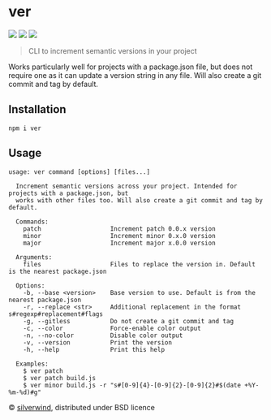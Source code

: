# ver
[![](https://img.shields.io/npm/v/ver.svg?style=flat)](https://www.npmjs.org/package/ver) [![](https://img.shields.io/npm/dm/ver.svg)](https://www.npmjs.org/package/ver) [![](https://api.travis-ci.org/silverwind/ver.svg?style=flat)](https://travis-ci.org/silverwind/ver)

> CLI to increment semantic versions in your project

Works particularly well for projects with a package.json file, but does not require one as it can update a version string in any file. Will also create a git commit and tag by default.

## Installation
```
npm i ver
```

## Usage
```
usage: ver command [options] [files...]

  Increment semantic versions across your project. Intended for projects with a package.json, but
  works with other files too. Will also create a git commit and tag by default.

  Commands:
    patch                   Increment patch 0.0.x version
    minor                   Increment minor 0.x.0 version
    major                   Increment major x.0.0 version

  Arguments:
    files                   Files to replace the version in. Default is the nearest package.json

  Options:
    -b, --base <version>    Base version to use. Default is from the nearest package.json
    -r, --replace <str>     Additional replacement in the format s#regexp#replacement#flags
    -g, --gitless           Do not create a git commit and tag
    -c, --color             Force-enable color output
    -n, --no-color          Disable color output
    -v, --version           Print the version
    -h, --help              Print this help

  Examples:
    $ ver patch
    $ ver patch build.js
    $ ver minor build.js -r "s#[0-9]{4}-[0-9]{2}-[0-9]{2}#$(date +%Y-%m-%d)#g"
```

© [silverwind](https://github.com/silverwind), distributed under BSD licence
